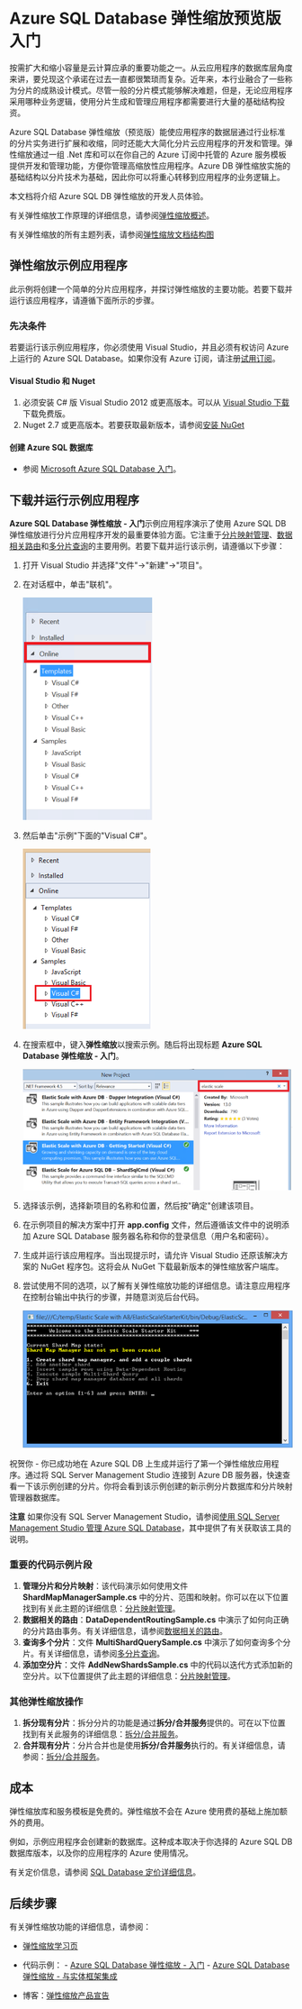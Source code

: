 <properties title="Get Started with  Azure SQL Database Elastic Scale" pageTitle="Azure SQL Database 弹性缩放入门" description="大致介绍 Azure SQL Database 的弹性缩放功能，包括易于使用的示例应用程序。" metaKeywords="sharding scaling, Azure SQL DB sharding, elastic scale" services="sql-database" documentationCenter="" manager="jhubbard" authors="sidneyh@microsoft.com"/>

<tags
   ms.service="sql-database"
   ms.date="02/03/2015"
   wacn.date="05/25/2015"/>

# Azure SQL Database 弹性缩放预览版入门

按需扩大和缩小容量是云计算应承的重要功能之一。从云应用程序的数据库层角度来讲，要兑现这个承诺在过去一直都很繁琐而复杂。近年来，本行业融合了一些称为分片的成熟设计模式。尽管一般的分片模式能够解决难题，但是，无论应用程序采用哪种业务逻辑，使用分片生成和管理应用程序都需要进行大量的基础结构投资。 

Azure SQL Database 弹性缩放（预览版）能使应用程序的数据层通过行业标准的分片实务进行扩展和收缩，同时还能大大简化分片云应用程序的开发和管理。弹性缩放通过一组 .Net 库和可以在你自己的 Azure 订阅中托管的 Azure 服务模板提供开发和管理功能，方便你管理高缩放性应用程序。Azure DB 弹性缩放实施的基础结构以分片技术为基础，因此你可以将重心转移到应用程序的业务逻辑上。 

本文档将介绍 Azure SQL DB 弹性缩放的开发人员体验。 

有关弹性缩放工作原理的详细信息，请参阅[弹性缩放概述](/documentation/articles/sql-database-elastic-scale-introduction/)。

有关弹性缩放的所有主题列表，请参阅[弹性缩放文档结构图](/documentation/articles/sql-database-elastic-scale-documentation-map/)

## 弹性缩放示例应用程序

此示例将创建一个简单的分片应用程序，并探讨弹性缩放的主要功能。若要下载并运行该应用程序，请遵循下面所示的步骤。 

### 先决条件
若要运行该示例应用程序，你必须使用 Visual Studio，并且必须有权访问 Azure 上运行的 Azure SQL Database。如果你没有 Azure 订阅，请注册[试用订阅](/pricing/1rmb-trial/)。
#### Visual Studio 和 Nuget

1. 必须安装 C# 版 Visual Studio 2012 或更高版本。可以从 [Visual Studio 下载](http://www.visualstudio.com/zh-cn/downloads/download-visual-studio-vs.aspx)下载免费版。
2. Nuget 2.7 或更高版本。若要获取最新版本，请参阅[安装 NuGet](http://docs.nuget.org/docs/start-here/installing-nuget)
#### 创建 Azure SQL 数据库

* 参阅 [Microsoft Azure SQL Database 入门](/documentation/articles/sql-database-get-started/)。

## 下载并运行示例应用程序
**Azure SQL Database 弹性缩放 - 入门**示例应用程序演示了使用 Azure SQL DB 弹性缩放进行分片应用程序开发的最重要体验方面。它注重于[分片映射管理](/documentation/articles/sql-database-elastic-scale-shard-map-management/)、[数据相关路由](/documentation/articles/sql-database-elastic-scale-data-dependent-routing/)和[多分片查询](/documentation/articles/sql-database-elastic-scale-multishard-querying/)的主要用例。若要下载并运行该示例，请遵循以下步骤： 

1. 打开 Visual Studio 并选择"文件"->"新建"->"项目"。
2. 在对话框中，单击"联机"。

    ![New Project>Online][2]
3. 然后单击"示例"下面的"Visual C#"。

    ![Click Visual C#][3]
4. 在搜索框中，键入**弹性缩放**以搜索示例。随后将出现标题 **Azure SQL Database 弹性缩放 - 入门**。

    ![Search Box][1]
 
5. 选择该示例，选择新项目的名称和位置，然后按"确定"创建该项目。
6. 在示例项目的解决方案中打开 **app.config** 文件，然后遵循该文件中的说明添加 Azure SQL Database 服务器名称和你的登录信息（用户名和密码）。
7. 生成并运行该应用程序。当出现提示时，请允许 Visual Studio 还原该解决方案的 NuGet 程序包。这将会从 NuGet 下载最新版本的弹性缩放客户端库。
8. 尝试使用不同的选项，以了解有关弹性缩放功能的详细信息。请注意应用程序在控制台输出中执行的步骤，并随意浏览后台代码。

    ![progress][4]

祝贺你 - 你已成功地在 Azure SQL DB 上生成并运行了第一个弹性缩放应用程序。通过将 SQL Server Management Studio 连接到 Azure DB 服务器，快速查看一下该示例创建的分片。你将会看到该示例创建的新示例分片数据库和分片映射管理器数据库。

**注意**   如果你没有 SQL Server Management Studio，请参阅[使用 SQL Server Management Studio 管理 Azure SQL Database](/documentation/articles/documentation/articles/sql-database-manage-azure-ssms/)，其中提供了有关获取该工具的说明。

### 重要的代码示例片段

1. **管理分片和分片映射**：该代码演示如何使用文件 **ShardMapManagerSample.cs** 中的分片、范围和映射。你可以在以下位置找到有关此主题的详细信息：[分片映射管理](/documentation/articles/sql-database-elastic-scale-shard-map-management/)。  
2. **数据相关的路由**：**DataDependentRoutingSample.cs** 中演示了如何向正确的分片路由事务。有关详细信息，请参阅[数据相关的路由](/documentation/articles/sql-database-elastic-scale-data-dependent-routing/)。 
3. **查询多个分片**：文件 **MultiShardQuerySample.cs** 中演示了如何查询多个分片。有关详细信息，请参阅[多分片查询](/documentation/articles/sql-database-elastic-scale-multishard-querying/)。
4. **添加空分片**：文件 **AddNewShardsSample.cs** 中的代码以迭代方式添加新的空分片。以下位置提供了此主题的详细信息：[分片映射管理](/documentation/articles/sql-database-elastic-scale-shard-map-management/)。

### 其他弹性缩放操作

1. **拆分现有分片**：拆分分片的功能是通过**拆分/合并服务**提供的。可在以下位置找到有关此服务的详细信息：[拆分/合并服务](/documentation/articles/sql-database-elastic-scale-overview-split-and-merge/)。
2. **合并现有分片**：分片合并也是使用**拆分/合并服务**执行的。有关详细信息，请参阅：[拆分/合并服务](/documentation/articles/sql-database-elastic-scale-overview-split-and-merge/)。   


## 成本

弹性缩放库和服务模板是免费的。弹性缩放不会在 Azure 使用费的基础上施加额外的费用。 

例如，示例应用程序会创建新的数据库。这种成本取决于你选择的 Azure SQL DB 数据库版本，以及你的应用程序的 Azure 使用情况。

有关定价信息，请参阅 [SQL Database 定价详细信息](/home/features/sql-database/#price)。

## 后续步骤
有关弹性缩放功能的详细信息，请参阅：

* [弹性缩放学习页](/documentation/articles/sql-database-elastic-scale-documentation-map/)
-    代码示例： 
    -    [Azure SQL Database 弹性缩放 - 入门](http://code.msdn.microsoft.com/Elastic-Scale-with-Azure-a80d8dc6?SRC=VSIDE)
    -    [Azure SQL Database 弹性缩放 - 与实体框架集成](http://code.msdn.microsoft.com/Elastic-Scale-with-Azure-bae904ba?SRC=VSIDE)

-    博客：[弹性缩放产品宣告](http://go.microsoft.com/?linkid=9862608)



<!--Anchors-->
[弹性缩放示例应用程序]: #The-Elastic-Scale-Sample-Application
[下载并运行示例应用程序]: #Download-and-Run-the-Sample-App
[成本]: #Cost
[后续步骤]: #next-steps

<!--Image references-->
[1]: ./media/sql-database-elastic-scale-get-started/newProject.png
[2]: ./media/sql-database-elastic-scale-get-started/click-online.png
[3]: ./media/sql-database-elastic-scale-get-started/click-CSharp.png
[4]: ./media/sql-database-elastic-scale-get-started/output2.png

<!--HONumber=55-->